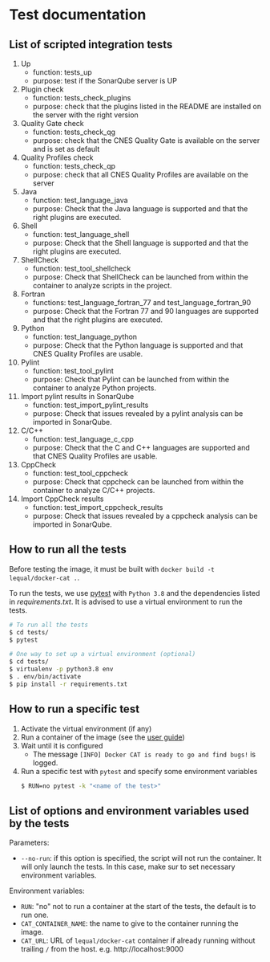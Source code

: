 # Test documentation

## List of scripted integration tests

1. Up
   - function: tests_up
   - purpose: test if the SonarQube server is UP
1. Plugin check
   - function: tests_check_plugins
   - purpose: check that the plugins listed in the README are installed on the server with the right version
1. Quality Gate check
   - function: tests_check_qg
   - purpose: check that the CNES Quality Gate is available on the server and is set as default
1. Quality Profiles check
   - function: tests_check_qp
   - purpose: check that all CNES Quality Profiles are available on the server
1. Java
   - function: test_language_java
   - purpose: Check that the Java language is supported and that the right plugins are executed.
1. Shell
   - function: test_language_shell
   - purpose: Check that the Shell language is supported and that the right plugins are executed.
1. ShellCheck
   - function: test_tool_shellcheck
   - purpose: Check that ShellCheck can be launched from within the container to analyze scripts in the project.
1. Fortran
   - functions: test_language_fortran_77 and test_language_fortran_90
   - purpose: Check that the Fortran 77 and 90 languages are supported and that the right plugins are executed.
1. Python
   - function: test_language_python
   - purpose: Check that the Python language is supported and that CNES Quality Profiles are usable.
1. Pylint
   - function: test_tool_pylint
   - purpose: Check that Pylint can be launched from within the container to analyze Python projects.
1. Import pylint results in SonarQube
   - function: test_import_pylint_results
   - purpose: Check that issues revealed by a pylint analysis can be imported in SonarQube.
1. C/C++
   - function: test_language_c_cpp
   - purpose: Check that the C and C++ languages are supported and that CNES Quality Profiles are usable.
1. CppCheck
   - function: test_tool_cppcheck
   - purpose: Check that cppcheck can be launched from within the container to analyze C/C++ projects.
1. Import CppCheck results
   - function: test_import_cppcheck_results
   - purpose: Check that issues revealed by a cppcheck analysis can be imported in SonarQube.

## How to run all the tests

Before testing the image, it must be built with `docker build -t lequal/docker-cat .`.

To run the tests, we use [pytest](https://docs.pytest.org/en/stable/) with `Python 3.8` and the dependencies listed in _requirements.txt_. It is advised to use a virtual environment to run the tests.

```sh
# To run all the tests
$ cd tests/
$ pytest
```

```sh
# One way to set up a virtual environment (optional)
$ cd tests/
$ virtualenv -p python3.8 env
$ . env/bin/activate
$ pip install -r requirements.txt
```

## How to run a specific test

1. Activate the virtual environment (if any)
1. Run a container of the image (see the [user guide](https://github.com/cnescatlab/docker-cat#Quick-install))
1. Wait until it is configured
   - The message `[INFO] Docker CAT is ready to go and find bugs!` is logged.
1. Run a specific test with `pytest` and specify some environment variables
   ```sh
   $ RUN=no pytest -k "<name of the test>"
   ```

## List of options and environment variables used by the tests

Parameters:

- `--no-run`: if this option is specified, the script will not run the container. It will only launch the tests. In this case, make sur to set necessary environment variables.

Environment variables:

- `RUN`: "no" not to run a container at the start of the tests, the default is to run one.
- `CAT_CONTAINER_NAME`: the name to give to the container running the image.
- `CAT_URL`: URL of `lequal/docker-cat` container if already running without trailing `/` from the host. e.g. http://localhost:9000
